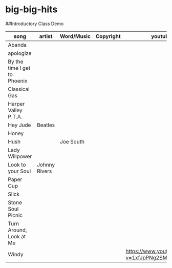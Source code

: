 # big-big-hits

##Introductory Class Demo

song | artist | Word/Music | Copyright | youtube link
 --- | ---    | ---        | ---       | ---
Abanda ||||
apologize||||
By the time I get to Phoenix||||
Classical Gas||||
Harper Valley P.T.A.|||| 
Hey Jude |Beatles|||
Honey ||||
Hush ||Joe South|| 
Lady Willpower ||||
Look to your Soul |Johnny Rivers|||
Paper Cup ||||
Slick ||||
Stone Soul Picnic |||| 
Turn Around, Look at Me ||||
Windy  |||| <https://www.youtube.com/watch?v=1xfJpPNg2SM>
